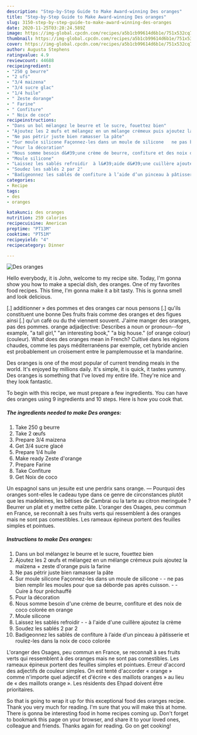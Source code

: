 ```yaml
---
description: "Step-by-Step Guide to Make Award-winning Des oranges"
title: "Step-by-Step Guide to Make Award-winning Des oranges"
slug: 3150-step-by-step-guide-to-make-award-winning-des-oranges
date: 2020-11-25T03:28:24.589Z
image: https://img-global.cpcdn.com/recipes/a5b1cb99614d6b1e/751x532cq70/des-oranges-photo-principale-de-la-recette.jpg
thumbnail: https://img-global.cpcdn.com/recipes/a5b1cb99614d6b1e/751x532cq70/des-oranges-photo-principale-de-la-recette.jpg
cover: https://img-global.cpcdn.com/recipes/a5b1cb99614d6b1e/751x532cq70/des-oranges-photo-principale-de-la-recette.jpg
author: Augusta Stephens
ratingvalue: 4.9
reviewcount: 44688
recipeingredient:
- "250 g beurre"
- "2 ufs"
- "3/4 maizena"
- "3/4 sucre glac"
- "1/4 huile"
- " Zeste dorange"
- " Farine"
- " Confiture"
- " Noix de coco"
recipeinstructions:
- "Dans un bol mélangez le beurre et le sucre, fouettez bien"
- "Ajoutez les 2 œufs et mélangez en un mélange crémeux puis ajoutez la maïzena + zeste d&#39;orange puis la farine"
- "Ne pas pétrir juste bien ramasser la pâte"
- "Sur moule silicone Façonnez-les dans un moule de silicone   ne pas bien remplir les moules pour que sa déborde pas après cuisson.  Cuire à four préchauffé"
- "Pour la décoration"
- "Nous somme besoin d&#39;une crème de beurre, confiture et des noix de coco colorée en orange"
- "Moule silicone"
- "Laissez les sablés refroidir  à l&#39;aide d&#39;une cuillère ajoutez la crème"
- "Soudez les sablés 2 par 2"
- "Badigeonnez les sablés de confiture à l’aide d’un pinceau à pâtisserie et roulez-les dans la noix de coco colorée"
categories:
- Recipe
tags:
- des
- oranges

katakunci: des oranges 
nutrition: 259 calories
recipecuisine: American
preptime: "PT13M"
cooktime: "PT51M"
recipeyield: "4"
recipecategory: Dinner

---
```



![Des oranges](https://img-global.cpcdn.com/recipes/a5b1cb99614d6b1e/751x532cq70/des-oranges-photo-principale-de-la-recette.jpg)

Hello everybody, it is John, welcome to my recipe site. Today, I'm gonna show you how to make a special dish, des oranges. One of my favorites food recipes. This time, I'm gonna make it a bit tasty. This is gonna smell and look delicious.

[.] additionner » des pommes et des oranges car nous pensons [.] qu&#39;ils constituent une bonne Des fruits frais comme des oranges et des figues ainsi [.] qu&#39;un café ou du thé viennent souvent. J&#39;aime manger des oranges, pas des pommes. orange adjadjective: Describes a noun or pronoun--for example, &#34;a tall girl,&#34; &#34;an interesting book,&#34; &#34;a big house.&#34; (of orange colour) (couleur). What does des oranges mean in French? Cultivé dans les régions chaudes, comme les pays méditerranéens par exemple, cet hybride ancien est probablement un croisement entre le pamplemousse et la mandarine.

Des oranges is one of the most popular of current trending meals in the world. It's enjoyed by millions daily. It's simple, it is quick, it tastes yummy. Des oranges is something that I've loved my entire life. They're nice and they look fantastic.


To begin with this recipe, we must prepare a few ingredients. You can have des oranges using 9 ingredients and 10 steps. Here is how you cook that.

<!--inarticleads1-->

##### The ingredients needed to make Des oranges:

1. Take 250 g beurre
1. Take 2 œufs
1. Prepare 3/4 maizena
1. Get 3/4 sucre glacé
1. Prepare 1/4 huile
1. Make ready  Zeste d&#39;orange
1. Prepare  Farine
1. Take  Confiture
1. Get  Noix de coco


Un espagnol sans un jesuite est une perdrix sans orange. — Pourquoi des oranges sont-elles le cadeau type dans ce genre de circonstances plutôt que les madeleines, les bêtises de Cambrai ou la tarte au citron meringuée ? Beurrer un plat et y mettre cette pâte. L&#39;oranger des Osages, peu commun en France, se reconnaît à ses fruits verts qui ressemblent à des oranges mais ne sont pas comestibles. Les rameaux épineux portent des feuilles simples et pointues. 

<!--inarticleads2-->

##### Instructions to make Des oranges:

1. Dans un bol mélangez le beurre et le sucre, fouettez bien
1. Ajoutez les 2 œufs et mélangez en un mélange crémeux puis ajoutez la maïzena + zeste d&#39;orange puis la farine
1. Ne pas pétrir juste bien ramasser la pâte
1. Sur moule silicone Façonnez-les dans un moule de silicone  -  - ne pas bien remplir les moules pour que sa déborde pas après cuisson. -  - Cuire à four préchauffé
1. Pour la décoration
1. Nous somme besoin d&#39;une crème de beurre, confiture et des noix de coco colorée en orange
1. Moule silicone
1. Laissez les sablés refroidir -  - à l&#39;aide d&#39;une cuillère ajoutez la crème
1. Soudez les sablés 2 par 2
1. Badigeonnez les sablés de confiture à l’aide d’un pinceau à pâtisserie et roulez-les dans la noix de coco colorée


L&#39;oranger des Osages, peu commun en France, se reconnaît à ses fruits verts qui ressemblent à des oranges mais ne sont pas comestibles. Les rameaux épineux portent des feuilles simples et pointues. Erreur d&#39;accord des adjectifs de couleur simples. On est tenté d&#39;accorder « orange » comme n&#39;importe quel adjectif et d&#39;écrire « des maillots oranges » au lieu de « des maillots orange ». Les résidents des Ehpad doivent être prioritaires. 

So that is going to wrap it up for this exceptional food des oranges recipe. Thank you very much for reading. I'm sure that you will make this at home. There is gonna be interesting food in home recipes coming up. Don't forget to bookmark this page on your browser, and share it to your loved ones, colleague and friends. Thanks again for reading. Go on get cooking!
